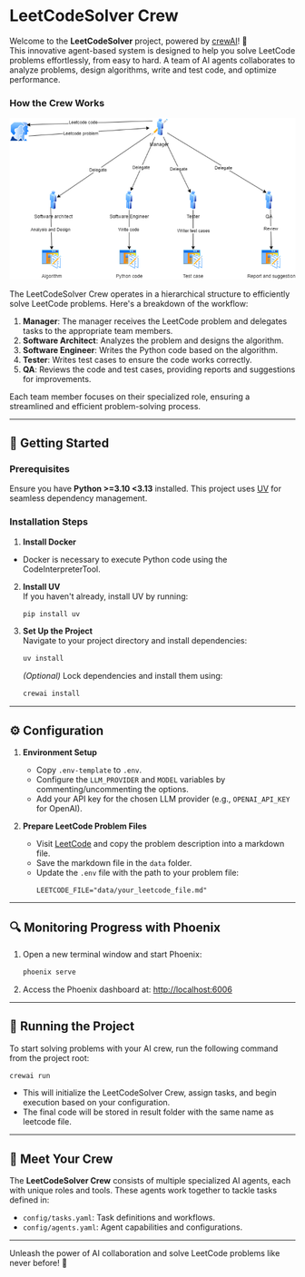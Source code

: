 # LeetCodeSolver Crew

Welcome to the **LeetCodeSolver** project, powered by [crewAI](https://crewai.com)! 🚀  
This innovative agent-based system is designed to help you solve LeetCode problems effortlessly, from easy to hard. A team of AI agents collaborates to analyze problems, design algorithms, write and test code, and optimize performance.  

### How the Crew Works
![LeetCode Crew Workflow](Leetcode_Agent.png)


The LeetCodeSolver Crew operates in a hierarchical structure to efficiently solve LeetCode problems. Here's a breakdown of the workflow:

1. **Manager**: The manager receives the LeetCode problem and delegates tasks to the appropriate team members.
2. **Software Architect**: Analyzes the problem and designs the algorithm.
3. **Software Engineer**: Writes the Python code based on the algorithm.
4. **Tester**: Writes test cases to ensure the code works correctly.
5. **QA**: Reviews the code and test cases, providing reports and suggestions for improvements.

Each team member focuses on their specialized role, ensuring a streamlined and efficient problem-solving process.

---

## 🚀 Getting Started

### Prerequisites

Ensure you have **Python >=3.10 <3.13** installed. This project uses [UV](https://docs.astral.sh/uv/) for seamless dependency management.

### Installation Steps

1. **Install Docker**
- Docker is necessary to execute Python code using the CodeInterpreterTool.

2. **Install UV**    
    If you haven't already, install UV by running:  
    ```bash
    pip install uv
    ```

3. **Set Up the Project**  
    Navigate to your project directory and install dependencies:  
    ```bash
    uv install
    ```

    *(Optional)* Lock dependencies and install them using:  
    ```bash
    crewai install
    ```

---

## ⚙️ Configuration

1. **Environment Setup**  
    - Copy `.env-template` to `.env`.  
    - Configure the `LLM_PROVIDER` and `MODEL` variables by commenting/uncommenting the options.  
    - Add your API key for the chosen LLM provider (e.g., `OPENAI_API_KEY` for OpenAI).

2. **Prepare LeetCode Problem Files**  
    - Visit [LeetCode](https://leetcode.com/) and copy the problem description into a markdown file.  
    - Save the markdown file in the `data` folder.  
    - Update the `.env` file with the path to your problem file:  
      ```env
      LEETCODE_FILE="data/your_leetcode_file.md"
      ```

---

## 🔍 Monitoring Progress with Phoenix

1. Open a new terminal window and start Phoenix:  
    ```bash
    phoenix serve
    ```

2. Access the Phoenix dashboard at: [http://localhost:6006](http://localhost:6006)

---

## 🏃 Running the Project

To start solving problems with your AI crew, run the following command from the project root:  
```bash
crewai run
```

- This will initialize the LeetCodeSolver Crew, assign tasks, and begin execution based on your configuration.
- The final code will be stored in result folder with the same name as leetcode file.

---



## 🤖 Meet Your Crew

The **LeetCodeSolver Crew** consists of multiple specialized AI agents, each with unique roles and tools. These agents work together to tackle tasks defined in:  
- `config/tasks.yaml`: Task definitions and workflows.  
- `config/agents.yaml`: Agent capabilities and configurations.

---

Unleash the power of AI collaboration and solve LeetCode problems like never before! 🎉
